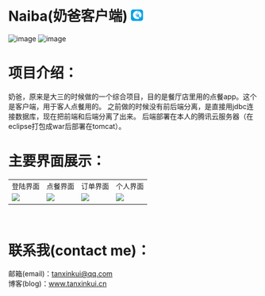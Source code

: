 # Naiba(奶爸客户端) <img src="https://github.com/TanXinKui/Naiba/raw/master/app/src/main/res/drawable/applogo.png" width="25" >
![image](https://img.shields.io/badge/Naiba-客户端-brightgreen.svg?style=plastic)
![image](https://img.shields.io/badge/Naiba-v1.0.0-blue.svg?style=plastic)
# 项目介绍：
奶爸，原来是大三的时候做的一个综合项目，目的是餐厅店里用的点餐app。这个是客户端，用于客人点餐用的。
之前做的时候没有前后端分离，是直接用jdbc连接数据库，现在把前端和后端分离了出来。
后端部署在本人的腾讯云服务器（在eclipse打包成war后部署在tomcat）。
# 主要界面展示：
<table border="0" >
<tr>
<td><center>登陆界面</center></td>
<td><center>点餐界面</center></td>
<td><center>订单界面</center></td>
<td><center>个人界面</center></td>
</tr> 
<tr>
<td><img src="http://www.tanxinkui.cn/tonxokTempFiles/naibaClient/login.jpg" width="120" ></td>
<td><img src="http://www.tanxinkui.cn/tonxokTempFiles/naibaClient/order.jpg" width="120" ></td>
<td><img src="http://www.tanxinkui.cn/tonxokTempFiles/naibaClient/list.jpg" width="120" ></td>
<td><img src="http://www.tanxinkui.cn/tonxokTempFiles/naibaClient/client.jpg" width="120" ></td>
</tr>
</table>
</center>  
</br>

# 联系我(contact me)：
邮箱(email)：tanxinkui@qq.com </br>
博客(blog)：www.tanxinkui.cn 
